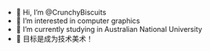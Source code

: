 - 👋 Hi, I’m @CrunchyBiscuits
- 👀 I’m interested in computer graphics
- 🌱 I’m currently studying in Australian National University
- 👋 目标是成为技术美术！
<!---
CrunchyBiscuits/CrunchyBiscuits is a ✨ special ✨ repository because its `README.md` (this file) appears on your GitHub profile.
You can click the Preview link to take a look at your changes.
--->

